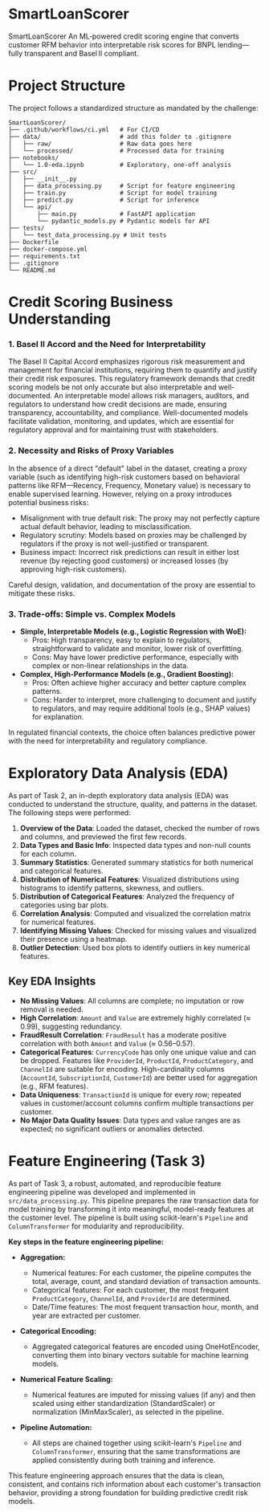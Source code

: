 # SmartLoanScorer

SmartLoanScorer An ML‑powered credit scoring engine that converts customer RFM behavior into interpretable risk scores for BNPL lending—fully transparent and Basel II compliant.

# Project Structure

The project follows a standardized structure as mandated by the challenge:

```
SmartLoanScorer/
├── .github/workflows/ci.yml   # For CI/CD
├── data/                      # add this folder to .gitignore
│   ├── raw/                   # Raw data goes here
│   └── processed/             # Processed data for training
├── notebooks/
│   └── 1.0-eda.ipynb          # Exploratory, one-off analysis
├── src/
│   ├── __init__.py
│   ├── data_processing.py     # Script for feature engineering
│   ├── train.py               # Script for model training
│   ├── predict.py             # Script for inference
│   └── api/
│       ├── main.py            # FastAPI application
│       └── pydantic_models.py # Pydantic models for API
├── tests/
│   └── test_data_processing.py # Unit tests
├── Dockerfile
├── docker-compose.yml
├── requirements.txt
├── .gitignore
└── README.md
```

# Credit Scoring Business Understanding

### 1. Basel II Accord and the Need for Interpretability

The Basel II Capital Accord emphasizes rigorous risk measurement and management for financial institutions, requiring them to quantify and justify their credit risk exposures. This regulatory framework demands that credit scoring models be not only accurate but also interpretable and well-documented. An interpretable model allows risk managers, auditors, and regulators to understand how credit decisions are made, ensuring transparency, accountability, and compliance. Well-documented models facilitate validation, monitoring, and updates, which are essential for regulatory approval and for maintaining trust with stakeholders.

### 2. Necessity and Risks of Proxy Variables

In the absence of a direct "default" label in the dataset, creating a proxy variable (such as identifying high-risk customers based on behavioral patterns like RFM—Recency, Frequency, Monetary value) is necessary to enable supervised learning. However, relying on a proxy introduces potential business risks:

- Misalignment with true default risk: The proxy may not perfectly capture actual default behavior, leading to misclassification.
- Regulatory scrutiny: Models based on proxies may be challenged by regulators if the proxy is not well-justified or transparent.
- Business impact: Incorrect risk predictions can result in either lost revenue (by rejecting good customers) or increased losses (by approving high-risk customers).

Careful design, validation, and documentation of the proxy are essential to mitigate these risks.

### 3. Trade-offs: Simple vs. Complex Models

- **Simple, Interpretable Models (e.g., Logistic Regression with WoE):**
  - Pros: High transparency, easy to explain to regulators, straightforward to validate and monitor, lower risk of overfitting.
  - Cons: May have lower predictive performance, especially with complex or non-linear relationships in the data.
- **Complex, High-Performance Models (e.g., Gradient Boosting):**
  - Pros: Often achieve higher accuracy and better capture complex patterns.
  - Cons: Harder to interpret, more challenging to document and justify to regulators, and may require additional tools (e.g., SHAP values) for explanation.

In regulated financial contexts, the choice often balances predictive power with the need for interpretability and regulatory compliance.

# Exploratory Data Analysis (EDA)

As part of Task 2, an in-depth exploratory data analysis (EDA) was conducted to understand the structure, quality, and patterns in the dataset. The following steps were performed:

1. **Overview of the Data**: Loaded the dataset, checked the number of rows and columns, and previewed the first few records.
2. **Data Types and Basic Info**: Inspected data types and non-null counts for each column.
3. **Summary Statistics**: Generated summary statistics for both numerical and categorical features.
4. **Distribution of Numerical Features**: Visualized distributions using histograms to identify patterns, skewness, and outliers.
5. **Distribution of Categorical Features**: Analyzed the frequency of categories using bar plots.
6. **Correlation Analysis**: Computed and visualized the correlation matrix for numerical features.
7. **Identifying Missing Values**: Checked for missing values and visualized their presence using a heatmap.
8. **Outlier Detection**: Used box plots to identify outliers in key numerical features.

## Key EDA Insights

- **No Missing Values**: All columns are complete; no imputation or row removal is needed.
- **High Correlation**: `Amount` and `Value` are extremely highly correlated (≈ 0.99), suggesting redundancy.
- **FraudResult Correlation**: `FraudResult` has a moderate positive correlation with both `Amount` and `Value` (≈ 0.56–0.57).
- **Categorical Features**: `CurrencyCode` has only one unique value and can be dropped. Features like `ProviderId`, `ProductId`, `ProductCategory`, and `ChannelId` are suitable for encoding. High-cardinality columns (`AccountId`, `SubscriptionId`, `CustomerId`) are better used for aggregation (e.g., RFM features).
- **Data Uniqueness**: `TransactionId` is unique for every row; repeated values in customer/account columns confirm multiple transactions per customer.
- **No Major Data Quality Issues**: Data types and value ranges are as expected; no significant outliers or anomalies detected.

# Feature Engineering (Task 3)

As part of Task 3, a robust, automated, and reproducible feature engineering pipeline was developed and implemented in `src/data_processing.py`. This pipeline prepares the raw transaction data for model training by transforming it into meaningful, model-ready features at the customer level. The pipeline is built using scikit-learn's `Pipeline` and `ColumnTransformer` for modularity and reproducibility.

**Key steps in the feature engineering pipeline:**

- **Aggregation:**

  - Numerical features: For each customer, the pipeline computes the total, average, count, and standard deviation of transaction amounts.
  - Categorical features: For each customer, the most frequent `ProductCategory`, `ChannelId`, and `ProviderId` are determined.
  - Date/Time features: The most frequent transaction hour, month, and year are extracted per customer.

- **Categorical Encoding:**

  - Aggregated categorical features are encoded using OneHotEncoder, converting them into binary vectors suitable for machine learning models.

- **Numerical Feature Scaling:**

  - Numerical features are imputed for missing values (if any) and then scaled using either standardization (StandardScaler) or normalization (MinMaxScaler), as selected in the pipeline.

- **Pipeline Automation:**
  - All steps are chained together using scikit-learn's `Pipeline` and `ColumnTransformer`, ensuring that the same transformations are applied consistently during both training and inference.

This feature engineering approach ensures that the data is clean, consistent, and contains rich information about each customer's transaction behavior, providing a strong foundation for building predictive credit risk models.
